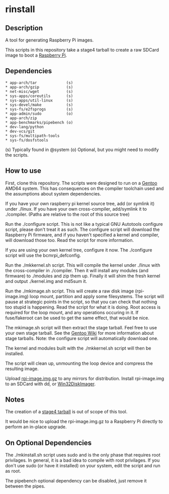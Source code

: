 rinstall
========

Description
-----------
A tool for generating Raspberry Pi images.

This scripts in this repository take a stage4 tarball to create a raw SDCard image to boot a [Raspberry Pi](http://www.raspberrypi.org).

Dependencies
------------

    * app-arch/tar             (s)
    * app-arch/gzip            (s)
    * net-misc/wget            (s)
    * sys-apps/coreutils       (s)
    * sys-apps/util-linux      (s)
    * sys-devel/make           (s)
    * sys-fs/e2fsprogs         (s)
    * app-admin/sudo           (o)
    * app-arch/zip
    * app-benchmarks/pipebench (o)
    * dev-lang/python
    * dev-vcs/git
    * sys-fs/multipath-tools
    * sys-fs/dosfstools

(s) Typically found in @system
(o) Optional, but you might need to modify the scripts.

How to use
----------
First, clone this repository. The scripts were designed to run on a [Gentoo](http://www.gentoo.org) AMD64 system. This has consequences on the compiler toolchain used and the assumptions about system dependencies.

If you have your own raspberry pi kernel source tree, add (or symlink it) under ./linux.
If you have your own cross-compiler, add/symlink it to ./compiler.
(Paths are relative to the root of this source tree)

Run the ./configure script. This is not like a typical GNU Autotools configure script, please don't treat it as such.
The configure script will download the Raspberry Pi firmware, and if you haven't specified a kernel and compiler, will download those too.
Read the script for more information.

If you are using your own kernel tree, configure it now. The ./configure script will use the bcmrpi_defconfig.

Run the ./mkkernel.sh script. This will compile the kernel under ./linux with the cross-compiler in ./compiler.
Then it will install any modules (and firmware) to ./modules and zip them up.
Finally it will shim the fresh kernel and output ./kernel.img and md5sum it.

Run the ./mkimage.sh script. This will create a raw disk image (rpi-image.img) loop mount, partition and apply some filesystems.
The script will pause at strategic points in the script, so that you can check that nothing too stupid is happening. Read the script for what it is doing. Root access is required for the loop mount, and any operations occuring in it. If fuse/fakeroot can be used to get the same effect, that would be nice.

The mkimage.sh script will then extract the stage tarball. Feel free to use your own stage tarball. See the [Gentoo Wiki](http://wiki.gentoo.org/wiki/Raspberry_Pi) for more information about stage tarballs. Note: the configure script will automatically download one.

The kernel and modules built with the ./mkkernel.sh script will then be installed.

The script will clean up, unmounting the loop device and compress the resulting image.

Upload [rpi-image.img.gz](https://github.com/downloads/bencord0/rinstall/rpi-image.img.gz) to any mirrors for distribution.
Install rpi-image.img to an SDCard with dd, or [Win32DiskImager](https://launchpad.net/win32-image-writer).

Notes
-----

The creation of a [stage4 tarball](https://github.com/downloads/bencord0/rinstall/stage4-rpi.tar.gz) is out of scope of this tool.

It would be nice to upload the rpi-image.img.gz to a Raspberry Pi directly to perform an in-place upgrade.


On Optional Dependencies
---------------------
The ./mkinstall.sh script uses sudo and is the only phase that requires root privilages. In general, it is a bad idea to compile with root privilages.
If you don't use sudo (or have it installed) on your system, edit the script and run as root.

The pipebench optional dependency can be disabled, just remove it between the pipes.
